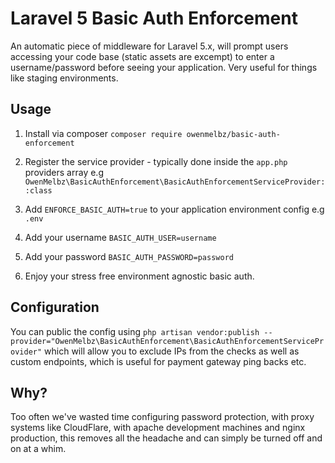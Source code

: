 # Laravel 5 Basic Auth Enforcement

An automatic piece of middleware for Laravel 5.x, will prompt users accessing your code base (static assets are excempt) to enter a username/password before seeing your application. Very useful for things like staging environments.


## Usage

1. Install via composer `composer require owenmelbz/basic-auth-enforcement`

2. Register the service provider - typically done inside the `app.php` providers array e.g `OwenMelbz\BasicAuthEnforcement\BasicAuthEnforcementServiceProvider::class`

3. Add `ENFORCE_BASIC_AUTH=true` to your application environment config e.g `.env`

4. Add your username `BASIC_AUTH_USER=username`

5. Add your password `BASIC_AUTH_PASSWORD=password`

6. Enjoy your stress free environment agnostic basic auth.

## Configuration

You can public the config using `php artisan vendor:publish --provider="OwenMelbz\BasicAuthEnforcement\BasicAuthEnforcementServiceProvider"` which will allow you to exclude IPs from the checks as well as custom endpoints, which is useful for payment gateway ping backs etc.


## Why?

Too often we've wasted time configuring password protection, with proxy systems like CloudFlare, with apache development machines and nginx production, this removes all the headache and can simply be turned off and on at a whim.

